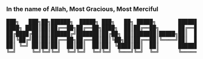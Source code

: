 ### In the name of Allah, Most Gracious, Most Merciful

<div align="center">
<pre>
███╗   ███╗██╗██████╗  █████╗ ███╗   ██╗ █████╗       ██████╗ ███████╗
████╗ ████║██║██╔══██╗██╔══██╗████╗  ██║██╔══██╗      ██╔══██╗╚══███╔╝
██╔████╔██║██║██████╔╝███████║██╔██╗ ██║███████║█████╗██║  ██║  ███╔╝ 
██║╚██╔╝██║██║██╔══██╗██╔══██║██║╚██╗██║██╔══██║╚════╝██║  ██║ ███╔╝  
██║ ╚═╝ ██║██║██║  ██║██║  ██║██║ ╚████║██║  ██║      ██████╔╝███████╗
╚═╝     ╚═╝╚═╝╚═╝  ╚═╝╚═╝  ╚═╝╚═╝  ╚═══╝╚═╝  ╚═╝      ╚═════╝ ╚══════╝
</pre>
</div>
<!--
**mirana-dz/mirana-dz** is a ✨ _special_ ✨ repository because its `README.md` (this file) appears on your GitHub profile.

Here are some ideas to get you started:

- 🔭 I’m currently working on ...
- 🌱 I’m currently learning ...
- 👯 I’m looking to collaborate on ...
- 🤔 I’m looking for help with ...
- 💬 Ask me about ...
- 📫 How to reach me: ...
- 😄 Pronouns: ...
- ⚡ Fun fact: ...
-->
